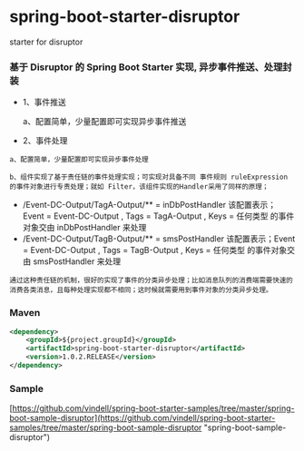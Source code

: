 # spring-boot-starter-disruptor

starter for disruptor

### 基于 Disruptor 的 Spring Boot Starter 实现, 异步事件推送、处理封装

  - 1、事件推送

    a、配置简单，少量配置即可实现异步事件推送

  -  2、事件处理

    a、配置简单，少量配置即可实现异步事件处理

    b、组件实现了基于责任链的事件处理实现；可实现对具备不同 事件规则 ruleExpression  的事件对象进行专责处理；就如 Filter，该组件实现的Handler采用了同样的原理；


   - /Event-DC-Output/TagA-Output/** = inDbPostHandler  该配置表示；Event = Event-DC-Output , Tags = TagA-Output , Keys = 任何类型 的事件对象交由 inDbPostHandler  来处理
   - /Event-DC-Output/TagB-Output/** = smsPostHandler  该配置表示；Event = Event-DC-Output , Tags = TagB-Output , Keys = 任何类型 的事件对象交由 smsPostHandler 来处理

    通过这种责任链的机制，很好的实现了事件的分类异步处理；比如消息队列的消费端需要快速的消费各类消息，且每种处理实现都不相同；这时候就需要用到事件对象的分类异步处理。

### Maven

``` xml
<dependency>
	<groupId>${project.groupId}</groupId>
	<artifactId>spring-boot-starter-disruptor</artifactId>
	<version>1.0.2.RELEASE</version>
</dependency>
```

### Sample

[https://github.com/vindell/spring-boot-starter-samples/tree/master/spring-boot-sample-disruptor](https://github.com/vindell/spring-boot-starter-samples/tree/master/spring-boot-sample-disruptor "spring-boot-sample-disruptor")
